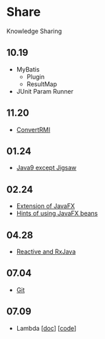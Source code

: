 # Share
Knowledge Sharing

## 10.19
- MyBatis
	- Plugin
	- ResultMap
- JUnit Param Runner

## 11.20
- [ConvertRMI](src/main/java/xdean/share/rmi/javassist/ConvertRMI.java)

## 01.24
- [Java9 except Jigsaw](../../../Java9-Learning)

## 02.24
- [Extension of JavaFX](doc/Extension-of-JavaFX.md)
- [Hints of using JavaFX beans](doc/Hints-of-using-JavaFX-beans.md)

## 04.28
- [Reactive and RxJava](doc/rxjava/1-Reactive-API.md)

## 07.04
- [Git](doc/git/1-introduce.md)

## 07.09
- Lambda [[doc](doc/Lambda.md)] [[code](src/main/java/xdean/share/lambda)]